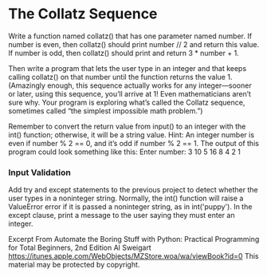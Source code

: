 
# The Collatz Sequence

Write a function named collatz() that has one parameter named number. If number is even, then collatz() should print number // 2 and return this value. If number is odd, then collatz() should print and return 3 * number + 1.

Then write a program that lets the user type in an integer and that keeps calling collatz() on that number until the function returns the value 1. (Amazingly enough, this sequence actually works for any integer—sooner or later, using this sequence, you’ll arrive at 1! Even mathematicians aren’t sure why. Your program is exploring what’s called the Collatz sequence, sometimes called “the simplest impossible math problem.”)

Remember to convert the return value from input() to an integer with the int() function; otherwise, it will be a string value.
Hint: An integer number is even if number % 2 == 0, and it’s odd if number % 2 == 1.
The output of this program could look something like this:
Enter number:
3
10
5
16
8
4
2
1

### Input Validation

Add try and except statements to the previous project to detect whether the user types in a noninteger string. Normally, the int() function will raise a ValueError error if it is passed a noninteger string, as in int('puppy'). In the except clause, print a message to the user saying they must enter an integer.

Excerpt From
Automate the Boring Stuff with Python: Practical Programming for Total Beginners, 2nd Edition
Al Sweigart
https://itunes.apple.com/WebObjects/MZStore.woa/wa/viewBook?id=0
This material may be protected by copyright.